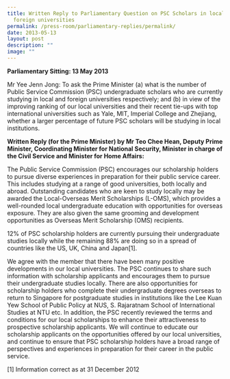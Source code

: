 ```yaml
---
title: Written Reply to Parliamentary Question on PSC Scholars in local and
  foreign universities
permalink: /press-room/parliamentary-replies/permalink/
date: 2013-05-13
layout: post
description: ""
image: ""
---
```

**Parliamentary Sitting: 13 May 2013**

Mr Yee Jenn Jong: To ask the Prime Minister (a) what is the number of Public Service Commission (PSC) undergraduate scholars who are currently studying in local and foreign universities respectively; and (b) in view of the improving ranking of our local universities and their recent tie-ups with top international universities such as Yale, MIT, Imperial College and Zhejiang, whether a larger percentage of future PSC scholars will be studying in local institutions. 

**Written Reply (for the Prime Minister) by Mr Teo Chee Hean, Deputy Prime Minister, Coordinating Minister for National Security, Minister in charge of the Civil Service and Minister for Home Affairs:**

The Public Service Commission (PSC) encourages our scholarship holders to pursue diverse experiences in preparation for their public service career. This includes studying at a range of good universities, both locally and abroad. Outstanding candidates who are keen to study locally may be awarded the Local-Overseas Merit Scholarships (L-OMS), which provides a well-rounded local undergraduate education with opportunities for overseas exposure. They are also given the same grooming and development opportunities as Overseas Merit Scholarship (OMS) recipients.   
  
12% of PSC scholarship holders are currently pursuing their undergraduate studies locally while the remaining 88% are doing so in a spread of countries like the US, UK, China and Japan\[1\].  
  
We agree with the member that there have been many positive developments in our local universities. The PSC continues to share such information with scholarship applicants and encourages them to pursue their undergraduate studies locally. There are also opportunities for scholarship holders who complete their undergraduate degrees overseas to return to Singapore for postgraduate studies in institutions like the Lee Kuan Yew School of Public Policy at NUS, S. Rajaratnam School of International Studies at NTU etc. In addition, the PSC recently reviewed the terms and conditions for our local scholarships to enhance their attractiveness to prospective scholarship applicants. We will continue to educate our scholarship applicants on the opportunities offered by our local universities, and continue to ensure that PSC scholarship holders have a broad range of perspectives and experiences in preparation for their career in the public service.  
  
\[1\] Information correct as at 31 December 2012